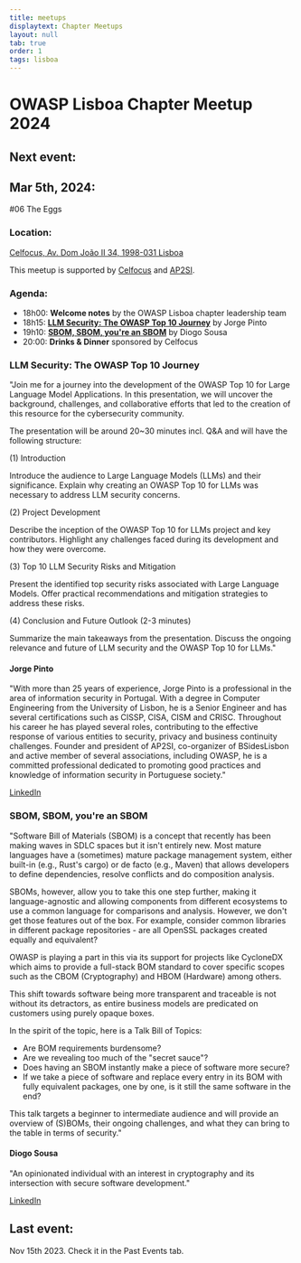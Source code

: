 ```yaml
---
title: meetups
displaytext: Chapter Meetups
layout: null
tab: true
order: 1
tags: lisboa
---
```

# OWASP Lisboa Chapter Meetup 2024

## Next event:

## Mar 5th, 2024:
\#06 The Eggs

### Location:
[Celfocus, Av. Dom João II 34, 1998-031 Lisboa](https://maps.app.goo.gl/cy4D1sEuN1fNSdFB8)

This meetup is supported by [Celfocus](https://www.celfocus.com/) and [AP2SI](https://ap2si.org/).

### Agenda:
* 18h00: **Welcome notes** by the OWASP Lisboa chapter leadership team
* 18h15: **[LLM Security: The OWASP Top 10 Journey](#ll-security-the-owasp-top-10-journey)** by Jorge Pinto
* 19h10: **[SBOM, SBOM, you're an SBOM](#sbom-sbom-you-re-an-sbom)** by Diogo Sousa
* 20:00: **Drinks & Dinner** sponsored by Celfocus

### LLM Security: The OWASP Top 10 Journey
"Join me for a journey into the development of the OWASP Top 10 for Large Language Model Applications. In this presentation, we will uncover the background, challenges, and collaborative efforts that led to the creation of this resource for the cybersecurity community.

The presentation will be around 20~30 minutes incl. Q&A and will have the following structure:

(1) Introduction

Introduce the audience to Large Language Models (LLMs) and their significance.
Explain why creating an OWASP Top 10 for LLMs was necessary to address LLM security concerns.

(2) Project Development

Describe the inception of the OWASP Top 10 for LLMs project and key contributors.
Highlight any challenges faced during its development and how they were overcome.

(3) Top 10 LLM Security Risks and Mitigation

Present the identified top security risks associated with Large Language Models.
Offer practical recommendations and mitigation strategies to address these risks.

(4) Conclusion and Future Outlook (2-3 minutes)

Summarize the main takeaways from the presentation.
Discuss the ongoing relevance and future of LLM security and the OWASP Top 10 for LLMs."

#### Jorge Pinto
"With more than 25 years of experience, Jorge Pinto is a professional in the area of information security in Portugal. With a degree in Computer Engineering from the University of Lisbon, he is a Senior Engineer and has several certifications such as CISSP, CISA, CISM and CRISC. Throughout his career he has played several roles, contributing to the effective response of various entities to security, privacy and business continuity challenges. Founder and president of AP2SI, co-organizer of BSidesLisbon and active member of several associations, including OWASP, he is a committed professional dedicated to promoting good practices and knowledge of information security in Portuguese society."

[LinkedIn](https://www.linkedin.com/in/jorgepinto/)


### SBOM, SBOM, you're an SBOM
"Software Bill of Materials (SBOM) is a concept that recently has been making waves in SDLC spaces but it isn't entirely new. Most mature languages have a (sometimes) mature package management system, either built-in (e.g., Rust's cargo) or de facto (e.g., Maven) that allows developers to define dependencies, resolve conflicts and do composition analysis.

SBOMs, however, allow you to take this one step further, making it language-agnostic and allowing components from different ecosystems to use a common language for comparisons and analysis. However, we don't get those features out of the box. For example, consider common libraries in different package repositories - are all OpenSSL packages created equally and equivalent?

OWASP is playing a part in this via its support for projects like CycloneDX which aims to provide a full-stack BOM standard to cover specific scopes such as the CBOM (Cryptography) and HBOM (Hardware) among others.

This shift towards software being more transparent and traceable is not without its detractors, as entire business models are predicated on customers using purely opaque boxes.

In the spirit of the topic, here is a Talk Bill of Topics:

- Are BOM requirements burdensome?
- Are we revealing too much of the "secret sauce"?
- Does having an SBOM instantly make a piece of software more secure?
- If we take a piece of software and replace every entry in its BOM with fully equivalent packages, one by one, is it still the same software in the end?

This talk targets a beginner to intermediate audience and will provide an overview of (S)BOMs, their ongoing challenges, and what they can bring to the table in terms of security."

#### Diogo Sousa
"An opinionated individual with an interest in cryptography and its intersection with secure software development."

[LinkedIn](https://www.linkedin.com/in/0xdsousa/)


## Last event:

Nov 15th 2023. Check it in the Past Events tab.

